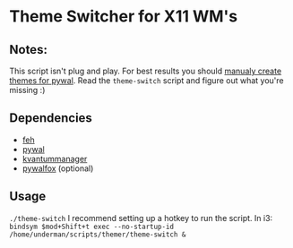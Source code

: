 # Theme Switcher for X11 WM's
## Notes:
This script isn't plug and play. For best results you should [manualy create themes for pywal](https://github.com/dylanaraps/pywal/wiki/User-Template-Files).
Read the `theme-switch` script and figure out what you're missing :)

## Dependencies
- [feh](https://github.com/derf/feh)
- [pywal](https://github.com/dylanaraps/pywal)
- [kvantummanager](https://github.com/tsujan/Kvantum/tree/master/Kvantum)
- [pywalfox](https://github.com/Frewacom/pywalfox) (optional)

## Usage
`./theme-switch`
I recommend setting up a hotkey to run the script.
In i3:
`bindsym $mod+Shift+t exec --no-startup-id /home/underman/scripts/themer/theme-switch &`
